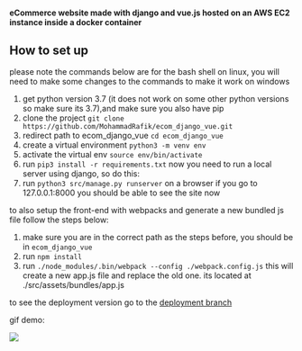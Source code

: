 #### eCommerce website made with django and vue.js hosted on an AWS EC2 instance inside a docker container


## How to set up
please note the commands below are for the bash shell on linux, you will need to make some changes to the commands to make it work on windows
1. get python version 3.7 (it does not work on some other python versions so make sure its 3.7),and make sure you also have pip
2. clone the project `git clone https://github.com/MohammadRafik/ecom_django_vue.git`
3. redirect path to ecom_django_vue `cd ecom_django_vue`
4. create a virtual environment `python3 -m venv env`
5. activate the virtual env `source env/bin/activate`
6. run `pip3 install -r requirements.txt`
now you need to run a local server using django, so do this:
7. run `python3 src/manage.py runserver`
on a browser if you go to 127.0.0.1:8000 you should be able to see the site now

to also setup the front-end with webpacks and generate a new bundled js file follow the steps below:
1. make sure you are in the correct path as the steps before, you should be in `ecom_django_vue`
2. run `npm install`
3. run `./node_modules/.bin/webpack --config ./webpack.config.js`
this will create a new app.js file and replace the old one. its located at ./src/assets/bundles/app.js

to see the deployment version go to the [deployment branch](https://github.com/MohammadRafik/ecom_django_vue/tree/deployment)

gif demo: 

![](ecom_demo.gif)
